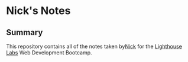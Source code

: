 # Nick's Notes

## Summary

This repository contains all of the notes taken by[Nick](https://github.com/nnewburg) for the [Lighthouse Labs](https://web.compass.lighthouselabs.ca/days/today) Web Development Bootcamp.

